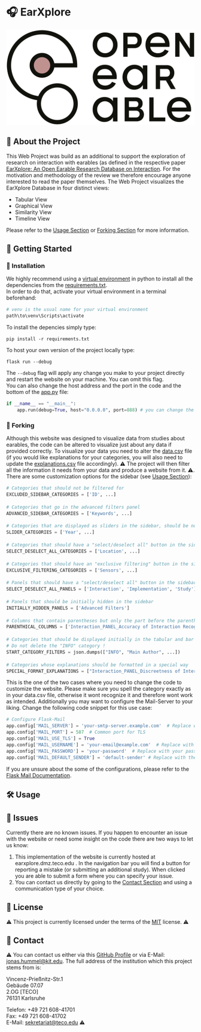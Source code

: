 
# 🎧 EarXplore

![The Open Earables Logo which simultaneously is the logo for the web project](./static/images/OE_Logo_white.png)

## 📝 About the Project

This Web Project was build as an additional to support the exploration of research on interaction with earables (as defined in the respective paper [EarXplore: An Open Earable Research Database on Interaction](https://github.com/OpenEarable/earXplore "Link to the Study which introduces this Repository")<!-- Add the right link -->. For the motivation and methodology of the review we therefore encourage anyone interested to read the paper themselves. The Web Project visualizes the EarXplore Database in four distinct views:

- Tabular View
- Graphical View
- Similarity View
- Timeline View

Please refer to the [Usage Section](#%EF%B8%8F-usage) or [Forking Section](#-forking) for more information.

## 🚀 Getting Started

### 💾 Installation
We highly recommend using a [virtual environment](https://docs.python.org/3/library/venv.html) in python to install all the dependencies from the [requirements.txt](./requirements.txt).  
In order to do that, activate your virtual environment in a terminal beforehand:  
```bash
# venv is the usual name for your virtual environment
path\to\venv\Scripts\activate
```
To install the depencies simply type:
```venv
pip install -r requirements.txt
```
To host your own version of the project locally type:
```terminal
flask run --debug
```
The `--debug` flag will apply any change you make to your project directly and restart the website on your machine. You can omit this flag.  
You can also change the host address and the port in the code and the bottom of the [app.py](./app.py) file:
```python
if __name__ == "__main__":
    app.run(debug=True, host="0.0.0.0", port=888) # you can change the debug mode, host and port
```

### 🔀 Forking
Although this website was designed to visualize data from studies about earables, the code can be altered to visualize just about any data if provided correctly. To visualize your data you need to alter the [data.csv](./data.csv) file (if you would like explanations for your categories, you will also need to update the [explanations.csv](./explanations.csv) file accordingly). ⚠️ The project will then filter all the information it needs from your data and produce a website from it. <!-- TODO: Add explanation for similarity and timeline view --> ⚠️. There are some customization options for the sidebar (see [Usage Section](#%EF%B8%8F-usage)):
```python
# Categories that should not be filtered for
EXCLUDED_SIDEBAR_CATEGORIES = ['ID', ...]

# Categories that go in the advanced filters panel
ADVANCED_SIDEBAR_CATEGORIES = ['Keywords', ...]

# Categories that are displayed as sliders in the sidebar, should be numerical !
SLIDER_CATEGORIES = ['Year', ...]

# Categories that should have a "select/deselect all" button in the sidebar
SELECT_DESELECT_ALL_CATEGORIES = ['Location', ...]

# Categories that should have an "exclusive filtering" button in the sidebar
EXCLUSIVE_FILTERING_CATEGORIES = ['Sensors', ...]

# Panels that should have a "select/deselect all" button in the sidebar
SELECT_DESELECT_ALL_PANELS = ['Interaction', 'Implementation', 'Study']

# Panels that should be initially hidden in the sidebar
INITIALLY_HIDDEN_PANELS = ['Advanced Filters']

# Columns that contain parentheses but only the part before the parentheses should be used for filtering
PARENTHICAL_COLUMNS = ['Interaction_PANEL_Accuracy of Interaction Recognition', ...]

# Categories that should be displayed initially in the tabular and bar chart views
# Do not delete the "INFO" category !
START_CATEGORY_FILTERS = json.dumps(["INFO", "Main Author", ...])

# Categories whose explanations should be formatted in a special way
SPECIAL_FORMAT_EXPLANATIONS = ["Interaction_PANEL_Discreetness of Interaction Techniques", ...]
```
This is the one of the two cases where you need to change the code to customize the website. Please make sure you spell the category exactly as in your data.csv file, otherwise it wont recognize it and therefore wont work as intended. Additionally you may want to configure the Mail-Server to your liking. Change the following code snippet for this use case:
```python
# Configure Flask-Mail
app.config['MAIL_SERVER'] = 'your-smtp-server.example.com'  # Replace with your SMTP server
app.config['MAIL_PORT'] = 587  # Common port for TLS
app.config['MAIL_USE_TLS'] = True
app.config['MAIL_USERNAME'] = 'your-email@example.com'  # Replace with your email
app.config['MAIL_PASSWORD'] = 'your-password'  # Replace with your password
app.config['MAIL_DEFAULT_SENDER'] = 'default-sender' # Replace with the default sender
```
If you are unsure about the some of the configurations, please refer to the [Flask Mail Documentation](https://pypi.org/project/Flask-Mail/).

## 🛠️ Usage

## 🚩 Issues

Currently there are no known issues. If you happen to encounter an issue with the website or need some insight on the code there are two ways to let us know:

1. This implementation of the website is currently hosted at earxplore.dmz.teco.edu <!-- Link not working, change to correct link -->. In the navigation bar you will find a button for reporting a mistake (or submitting an additional study). When clicked you are able to submit a form where you can specify your issue.
2. You can contact us directly by going to the [Contact Section](#-contact) and using a communication type of your choice.

## 🪪 License

⚠️ This project is currently licensed under the terms of the [MIT](./LICENSE) license. ⚠️

## 📩 Contact

⚠️ You can contact us either via this [GitHub Profile](https://github.com/98JoHu) or via E-Mail: jonas.hummel@kit.edu.
The full address of the institution which this project stems from is:

Vincenz-Prießnitz-Str.1  
Gebäude 07.07  
2.OG [TECO]  
76131 Karlsruhe 

Telefon: +49 721 608-41701  
Fax: +49 721 608-41702  
E-Mail: sekretariat@teco.edu ⚠️ 
